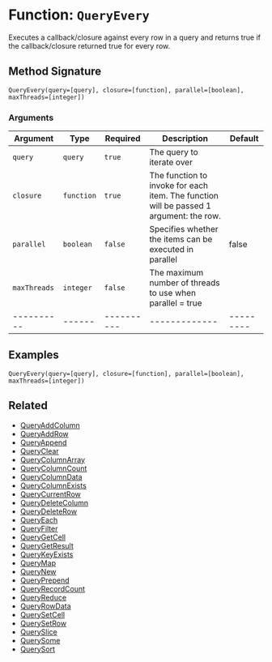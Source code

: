 [comment]: # (Note: This documentation is generated dynamically in the build process.  To modify the contents, change the javadoc on the _invoke method of the BIF class)

# Function: `QueryEvery`

Executes a callback/closure against every row in a query and returns true if the callback/closure returned true for every row.

## Method Signature
```
QueryEvery(query=[query], closure=[function], parallel=[boolean], maxThreads=[integer])
```
### Arguments

| Argument | Type | Required | Description | Default |
|----------|------|----------|-------------|---------|
| `query` | `query` | `true` | The query to iterate over | |
| `closure` | `function` | `true` | The function to invoke for each item. The function will be passed 1 argument: the row. | |
| `parallel` | `boolean` | `false` | Specifies whether the items can be executed in parallel | false|
| `maxThreads` | `integer` | `false` | The maximum number of threads to use when parallel = true | |
|----------|------|----------|-------------|---------|



## Examples

```
QueryEvery(query=[query], closure=[function], parallel=[boolean], maxThreads=[integer])
```

## Related
  * [QueryAddColumn](QueryAddColumn.md)
  * [QueryAddRow](QueryAddRow.md)
  * [QueryAppend](QueryAppend.md)
  * [QueryClear](QueryClear.md)
  * [QueryColumnArray](QueryColumnArray.md)
  * [QueryColumnCount](QueryColumnCount.md)
  * [QueryColumnData](QueryColumnData.md)
  * [QueryColumnExists](QueryColumnExists.md)
  * [QueryCurrentRow](QueryCurrentRow.md)
  * [QueryDeleteColumn](QueryDeleteColumn.md)
  * [QueryDeleteRow](QueryDeleteRow.md)
  * [QueryEach](QueryEach.md)
  * [QueryFilter](QueryFilter.md)
  * [QueryGetCell](QueryGetCell.md)
  * [QueryGetResult](QueryGetResult.md)
  * [QueryKeyExists](QueryKeyExists.md)
  * [QueryMap](QueryMap.md)
  * [QueryNew](QueryNew.md)
  * [QueryPrepend](QueryPrepend.md)
  * [QueryRecordCount](QueryRecordCount.md)
  * [QueryReduce](QueryReduce.md)
  * [QueryRowData](QueryRowData.md)
  * [QuerySetCell](QuerySetCell.md)
  * [QuerySetRow](QuerySetRow.md)
  * [QuerySlice](QuerySlice.md)
  * [QuerySome](QuerySome.md)
  * [QuerySort](QuerySort.md)
